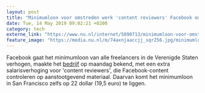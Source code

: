 ```yaml
---
layout: post
title: "Minimumloon voor omstreden werk 'content reviewers' Facebook omhoog"
date: Tue, 14 May 2019 09:02:21 +0200
category: tech
externe_link: "https://www.nu.nl/internet/5890713/minimumloon-voor-omstreden-werk-content-reviewers-facebook-omhoog.html"
feature_image: "https://media.nu.nl/m/74axnjaaccjj_sqr256.jpg/minimumloon-voor-omstreden-werk-content-reviewers-facebook-omhoog.jpg"
---
```


Facebook gaat het minimumloon van alle freelancers in de Verenigde Staten verhogen, maakte het <a href="https://newsroom.fb.com/news/2019/05/compensating-and-supporting-contractors/" target="_blank">bedrijf</a> op maandag bekend, met een extra salarisverhoging voor 'content reviewers', die Facebook-content controleren op aanstootgevend materiaal. Daarvan komt het minimumloon in San Francisco zelfs op 22 dollar (19,5 euro) te liggen.
